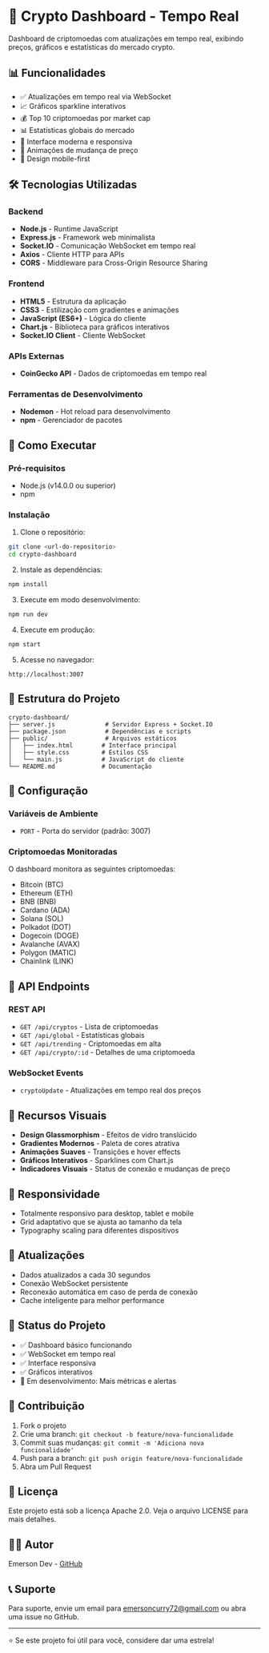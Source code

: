 # 🚀 Crypto Dashboard - Tempo Real

Dashboard de criptomoedas com atualizações em tempo real, exibindo preços, gráficos e estatísticas do mercado crypto.

## 📊 Funcionalidades

- ✅ Atualizações em tempo real via WebSocket
- 📈 Gráficos sparkline interativos
- 💰 Top 10 criptomoedas por market cap
- 📊 Estatísticas globais do mercado
- 🎨 Interface moderna e responsiva
- 🔄 Animações de mudança de preço
- 📱 Design mobile-first

## 🛠️ Tecnologias Utilizadas

### Backend
- **Node.js** - Runtime JavaScript
- **Express.js** - Framework web minimalista
- **Socket.IO** - Comunicação WebSocket em tempo real
- **Axios** - Cliente HTTP para APIs
- **CORS** - Middleware para Cross-Origin Resource Sharing

### Frontend
- **HTML5** - Estrutura da aplicação
- **CSS3** - Estilização com gradientes e animações
- **JavaScript (ES6+)** - Lógica do cliente
- **Chart.js** - Biblioteca para gráficos interativos
- **Socket.IO Client** - Cliente WebSocket

### APIs Externas
- **CoinGecko API** - Dados de criptomoedas em tempo real

### Ferramentas de Desenvolvimento
- **Nodemon** - Hot reload para desenvolvimento
- **npm** - Gerenciador de pacotes

## 🚀 Como Executar

### Pré-requisitos
- Node.js (v14.0.0 ou superior)
- npm

### Instalação

1. Clone o repositório:
```bash
git clone <url-do-repositorio>
cd crypto-dashboard
```

2. Instale as dependências:
```bash
npm install
```

3. Execute em modo desenvolvimento:
```bash
npm run dev
```

4. Execute em produção:
```bash
npm start
```

5. Acesse no navegador:
```
http://localhost:3007
```

## 📁 Estrutura do Projeto

```
crypto-dashboard/
├── server.js              # Servidor Express + Socket.IO
├── package.json           # Dependências e scripts
├── public/                # Arquivos estáticos
│   ├── index.html        # Interface principal
│   ├── style.css         # Estilos CSS
│   └── main.js           # JavaScript do cliente
└── README.md             # Documentação
```

## 🔧 Configuração

### Variáveis de Ambiente
- `PORT` - Porta do servidor (padrão: 3007)

### Criptomoedas Monitoradas
O dashboard monitora as seguintes criptomoedas:
- Bitcoin (BTC)
- Ethereum (ETH)
- BNB (BNB)
- Cardano (ADA)
- Solana (SOL)
- Polkadot (DOT)
- Dogecoin (DOGE)
- Avalanche (AVAX)
- Polygon (MATIC)
- Chainlink (LINK)

## 📡 API Endpoints

### REST API
- `GET /api/cryptos` - Lista de criptomoedas
- `GET /api/global` - Estatísticas globais
- `GET /api/trending` - Criptomoedas em alta
- `GET /api/crypto/:id` - Detalhes de uma criptomoeda

### WebSocket Events
- `cryptoUpdate` - Atualizações em tempo real dos preços

## 🎨 Recursos Visuais

- **Design Glassmorphism** - Efeitos de vidro translúcido
- **Gradientes Modernos** - Paleta de cores atrativa
- **Animações Suaves** - Transições e hover effects
- **Gráficos Interativos** - Sparklines com Chart.js
- **Indicadores Visuais** - Status de conexão e mudanças de preço

## 📱 Responsividade

- Totalmente responsivo para desktop, tablet e mobile
- Grid adaptativo que se ajusta ao tamanho da tela
- Typography scaling para diferentes dispositivos

## 🔄 Atualizações

- Dados atualizados a cada 30 segundos
- Conexão WebSocket persistente
- Reconexão automática em caso de perda de conexão
- Cache inteligente para melhor performance

## 🚦 Status do Projeto

- ✅ Dashboard básico funcionando
- ✅ WebSocket em tempo real
- ✅ Interface responsiva
- ✅ Gráficos interativos
- 🔄 Em desenvolvimento: Mais métricas e alertas

## 🤝 Contribuição

1. Fork o projeto
2. Crie uma branch: `git checkout -b feature/nova-funcionalidade`
3. Commit suas mudanças: `git commit -m 'Adiciona nova funcionalidade'`
4. Push para a branch: `git push origin feature/nova-funcionalidade`
5. Abra um Pull Request

## 📄 Licença

Este projeto está sob a licença Apache 2.0. Veja o arquivo LICENSE para mais detalhes.

## 👨‍💻 Autor

Emerson Dev - [GitHub](https://github.com/devemersoncosta)

## 📞 Suporte

Para suporte, envie um email para emersoncurry72@gmail.com ou abra uma issue no GitHub.

---

⭐ Se este projeto foi útil para você, considere dar uma estrela!
